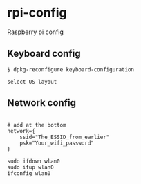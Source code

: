# rpi-config
Raspberry pi config

## Keyboard config
```
$ dpkg-reconfigure keyboard-configuration

select US layout
```

## Network config
```$ sudo nano /etc/wpa_supplicant/wpa_supplicant.conf

# add at the bottom
network={
    ssid="The_ESSID_from_earlier"
    psk="Your_wifi_password"
}

sudo ifdown wlan0
sudo ifup wlan0
ifconfig wlan0
```
